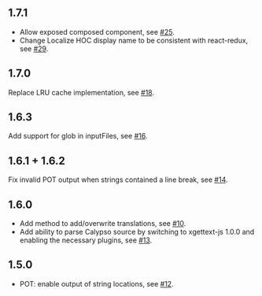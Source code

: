 1.7.1
-----
- Allow exposed composed component, see [#25](https://github.com/Automattic/i18n-calypso/pull/25).
- Change Localize HOC display name to be consistent with react-redux, see [#29](https://github.com/Automattic/i18n-calypso/pull/29).

1.7.0
-----
Replace LRU cache implementation, see [#18](https://github.com/Automattic/i18n-calypso/pull/18).

1.6.3
-----
Add support for glob in inputFiles, see [#16](https://github.com/Automattic/i18n-calypso/pull/16).

1.6.1 + 1.6.2
-------------
Fix invalid POT output when strings contained a line break, see [#14](https://github.com/Automattic/i18n-calypso/pull/14).

1.6.0
-----
- Add method to add/overwrite translations, see [#10](https://github.com/Automattic/i18n-calypso/pull/10).
- Add ability to parse Calypso source by switching to xgettext-js 1.0.0 and enabling the necessary plugins, see [#13](https://github.com/Automattic/i18n-calypso/pull/13).

1.5.0
-----
- POT: enable output of string locations, see [#12](https://github.com/Automattic/i18n-calypso/pull/12).
